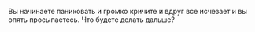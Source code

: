Вы начинаете паниковать и громко кричите и вдруг все исчезает и вы опять просыпаетесь. Что будете делать дальше?
